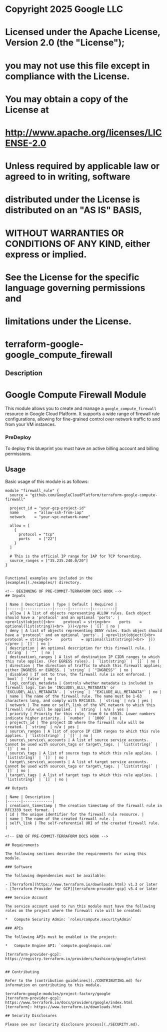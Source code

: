 # Copyright 2025 Google LLC
#
# Licensed under the Apache License, Version 2.0 (the "License");
# you may not use this file except in compliance with the License.
# You may obtain a copy of the License at
#
#      http://www.apache.org/licenses/LICENSE-2.0
#
# Unless required by applicable law or agreed to in writing, software
# distributed under the License is distributed on an "AS IS" BASIS,
# WITHOUT WARRANTIES OR CONDITIONS OF ANY KIND, either express or implied.
# See the License for the specific language governing permissions and
# limitations under the License.

# terraform-google-google_compute_firewall

## Description

# Google Compute Firewall Module

This module allows you to create and manage a `google_compute_firewall` resource in Google Cloud Platform. It supports a wide range of firewall rule configurations, allowing for fine-grained control over network traffic to and from your VM instances.

### PreDeploy
To deploy this blueprint you must have an active billing account and billing permissions.

## Usage

Basic usage of this module is as follows:

```hcl
module "firewall_rule" {
  source = "github.com/GoogleCloudPlatform/terraform-google-compute-firewall"

  project_id = "your-gcp-project-id"
  name       = "allow-ssh-from-iap"
  network    = "your-vpc-network-name"

  allow = [
    {
      protocol = "tcp"
      ports    = ["22"]
    }
  ]

  # This is the official IP range for IAP for TCP forwarding.
  source_ranges = ["35.235.240.0/20"]
}


Functional examples are included in the
[examples](./examples/) directory.

<!-- BEGINNING OF PRE-COMMIT-TERRAFORM DOCS HOOK -->
## Inputs

| Name | Description | Type | Default | Required |
|------|-------------|------|---------|:--------:|
| allow | A list of objects representing ALLOW rules. Each object should have a 'protocol' and an optional 'ports'. | <pre>list(object({<br>    protocol = string<br>    ports    = optional(list(string))<br>  }))</pre> | `[]` | no |
| deny | A list of objects representing DENY rules. Each object should have a 'protocol' and an optional 'ports'. | <pre>list(object({<br>    protocol = string<br>    ports    = optional(list(string))<br>  }))</pre> | `[]` | no |
| description | An optional description for this firewall rule. | `string` | `""` | no |
| destination\_ranges | A list of destination IP CIDR ranges to which this rule applies. (For EGRESS rules). | `list(string)` | `[]` | no |
| direction | The direction of traffic to which this firewall applies; either INGRESS or EGRESS. | `string` | `"INGRESS"` | no |
| disabled | If set to true, the firewall rule is not enforced. | `bool` | `false` | no |
| log\_config\_metadata | Controls whether metadata is included in firewall logs. Can be 'INCLUDE\_ALL\_METADATA' or 'EXCLUDE\_ALL\_METADATA'. | `string` | `"EXCLUDE_ALL_METADATA"` | no |
| name | The name of the firewall rule. The name must be 1-63 characters long, and comply with RFC1035. | `string` | n/a | yes |
| network | The name or self\_link of the VPC network to which this firewall rule will be applied. | `string` | n/a | yes |
| priority | Priority for this rule, from 0 to 65535. Lower numbers indicate higher priority. | `number` | `1000` | no |
| project\_id | The project ID where the firewall rule will be created. | `string` | n/a | yes |
| source\_ranges | A list of source IP CIDR ranges to which this rule applies. | `list(string)` | `[]` | no |
| source\_service\_accounts | A list of source service accounts. Cannot be used with source\_tags or target\_tags. | `list(string)` | `[]` | no |
| source\_tags | A list of source tags to which this rule applies. | `list(string)` | `[]` | no |
| target\_service\_accounts | A list of target service accounts. Cannot be used with source\_tags or target\_tags. | `list(string)` | `[]` | no |
| target\_tags | A list of target tags to which this rule applies. | `list(string)` | `[]` | no |

## Outputs

| Name | Description |
|------|-------------|
| creation\_timestamp | The creation timestamp of the firewall rule in RFC3339 text format. |
| id | The unique identifier for the firewall rule resource. |
| name | The name of the created firewall rule. |
| self\_link | The self-referential URI of the created firewall rule. |

<!-- END OF PRE-COMMIT-TERRAFORM DOCS HOOK -->

## Requirements

The following sections describe the requirements for using this module.

### Software

The following dependencies must be available:

- [Terraform](https://www.terraform.io/downloads.html) v1.3 or later
- [Terraform Provider for GCP][terraform-provider-gcp] v5.4 or later

### Service Account

The service account used to run this module must have the following roles on the project where the firewall rule will be created:

*   Compute Security Admin: `roles/compute.securityAdmin`

### APIs

The following APIs must be enabled in the project:

*   Compute Engine API: `compute.googleapis.com`

[terraform-provider-gcp]: https://registry.terraform.io/providers/hashicorp/google/latest


## Contributing

Refer to the [contribution guidelines](./CONTRIBUTING.md) for
information on contributing to this module.

terraform-google-modules/project-factory/google
[terraform-provider-gcp]: https://www.terraform.io/docs/providers/google/index.html
[terraform]: https://www.terraform.io/downloads.html

## Security Disclosures

Please see our [security disclosure process](./SECURITY.md).

